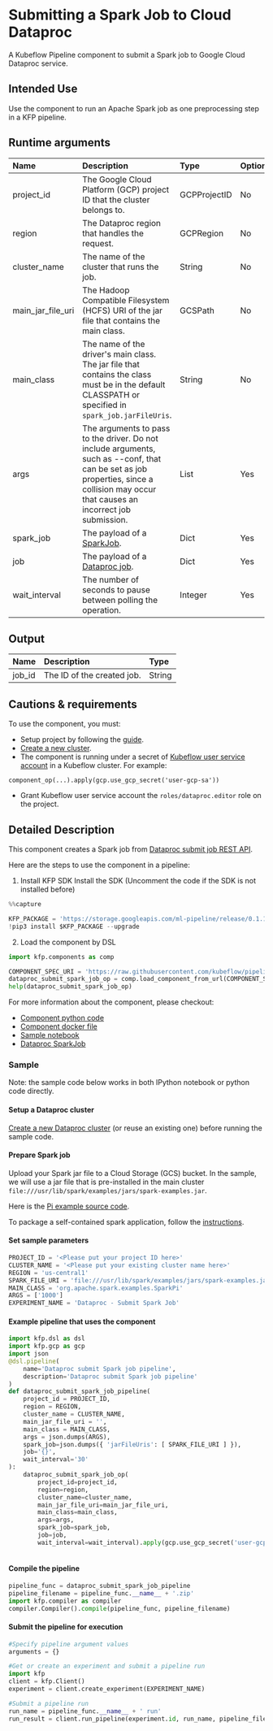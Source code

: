 
# Submitting a Spark Job to Cloud Dataproc
A Kubeflow Pipeline component to submit a Spark job to Google Cloud Dataproc service. 

## Intended Use
Use the component to run an Apache Spark job as one preprocessing step in a KFP pipeline. 

## Runtime arguments
Name | Description | Type | Optional | Default
:--- | :---------- | :--- | :------- | :------
project_id | The Google Cloud Platform (GCP) project ID that the cluster belongs to. | GCPProjectID | No |
region | The Dataproc region that handles the request. | GCPRegion | No |
cluster_name | The name of the cluster that runs the job. | String | No |
main_jar_file_uri | The Hadoop Compatible Filesystem (HCFS) URI of the jar file that contains the main class. | GCSPath | No |
main_class | The name of the driver's main class. The jar file that contains the class must be in the default CLASSPATH or specified in `spark_job.jarFileUris`. | String | No |
args | The arguments to pass to the driver. Do not include arguments, such as --conf, that can be set as job properties, since a collision may occur that causes an incorrect job submission. | List | Yes | `[]`
spark_job | The payload of a [SparkJob](https://cloud.google.com/dataproc/docs/reference/rest/v1/SparkJob). | Dict | Yes | `{}`
job | The payload of a [Dataproc job](https://cloud.google.com/dataproc/docs/reference/rest/v1/projects.regions.jobs). | Dict | Yes | `{}`
wait_interval | The number of seconds to pause between polling the operation. | Integer | Yes | `30`

## Output
Name | Description | Type
:--- | :---------- | :---
job_id | The ID of the created job. | String

## Cautions & requirements
To use the component, you must:
* Setup project by following the [guide](https://cloud.google.com/dataproc/docs/guides/setup-project).
* [Create a new cluster](https://cloud.google.com/dataproc/docs/guides/create-cluster).
* The component is running under a secret of [Kubeflow user service account](https://www.kubeflow.org/docs/started/getting-started-gke/#gcp-service-accounts) in a Kubeflow cluster. For example:
```
component_op(...).apply(gcp.use_gcp_secret('user-gcp-sa'))
```
* Grant Kubeflow user service account the `roles/dataproc.editor` role on the project.

## Detailed Description
This component creates a Spark job from [Dataproc submit job REST API](https://cloud.google.com/dataproc/docs/reference/rest/v1/projects.regions.jobs/submit).

Here are the steps to use the component in a pipeline:
1. Install KFP SDK
Install the SDK (Uncomment the code if the SDK is not installed before)


```python
%%capture

KFP_PACKAGE = 'https://storage.googleapis.com/ml-pipeline/release/0.1.14/kfp.tar.gz'
!pip3 install $KFP_PACKAGE --upgrade
```

2. Load the component by DSL


```python
import kfp.components as comp

COMPONENT_SPEC_URI = 'https://raw.githubusercontent.com/kubeflow/pipelines/d2f5cc92a46012b9927209e2aaccab70961582dc/components/gcp/dataproc/submit_spark_job/component.yaml'
dataproc_submit_spark_job_op = comp.load_component_from_url(COMPONENT_SPEC_URI)
help(dataproc_submit_spark_job_op)
```

For more information about the component, please checkout:
* [Component python code](https://github.com/kubeflow/pipelines/blob/master/component_sdk/python/kfp_component/google/dataproc/_submit_spark_job.py)
* [Component docker file](https://github.com/kubeflow/pipelines/blob/master/components/gcp/container/Dockerfile)
* [Sample notebook](https://github.com/kubeflow/pipelines/blob/master/components/gcp/dataproc/submit_spark_job/sample.ipynb)
* [Dataproc SparkJob](https://cloud.google.com/dataproc/docs/reference/rest/v1/SparkJob)

### Sample

Note: the sample code below works in both IPython notebook or python code directly.

#### Setup a Dataproc cluster
[Create a new Dataproc cluster](https://cloud.google.com/dataproc/docs/guides/create-cluster) (or reuse an existing one) before running the sample code.

#### Prepare Spark job
Upload your Spark jar file to a Cloud Storage (GCS) bucket. In the sample, we will use a jar file that is pre-installed in the main cluster `file:///usr/lib/spark/examples/jars/spark-examples.jar`. 

Here is the [Pi example source code](https://github.com/apache/spark/blob/master/examples/src/main/java/org/apache/spark/examples/JavaSparkPi.java).

To package a self-contained spark application, follow the [instructions](https://spark.apache.org/docs/latest/quick-start.html#self-contained-applications).

#### Set sample parameters


```python
PROJECT_ID = '<Please put your project ID here>'
CLUSTER_NAME = '<Please put your existing cluster name here>'
REGION = 'us-central1'
SPARK_FILE_URI = 'file:///usr/lib/spark/examples/jars/spark-examples.jar'
MAIN_CLASS = 'org.apache.spark.examples.SparkPi'
ARGS = ['1000']
EXPERIMENT_NAME = 'Dataproc - Submit Spark Job'
```

#### Example pipeline that uses the component


```python
import kfp.dsl as dsl
import kfp.gcp as gcp
import json
@dsl.pipeline(
    name='Dataproc submit Spark job pipeline',
    description='Dataproc submit Spark job pipeline'
)
def dataproc_submit_spark_job_pipeline(
    project_id = PROJECT_ID, 
    region = REGION,
    cluster_name = CLUSTER_NAME,
    main_jar_file_uri = '',
    main_class = MAIN_CLASS,
    args = json.dumps(ARGS), 
    spark_job=json.dumps({ 'jarFileUris': [ SPARK_FILE_URI ] }), 
    job='{}', 
    wait_interval='30'
):
    dataproc_submit_spark_job_op(
        project_id=project_id, 
        region=region, 
        cluster_name=cluster_name, 
        main_jar_file_uri=main_jar_file_uri, 
        main_class=main_class,
        args=args, 
        spark_job=spark_job, 
        job=job, 
        wait_interval=wait_interval).apply(gcp.use_gcp_secret('user-gcp-sa'))
    
```

#### Compile the pipeline


```python
pipeline_func = dataproc_submit_spark_job_pipeline
pipeline_filename = pipeline_func.__name__ + '.zip'
import kfp.compiler as compiler
compiler.Compiler().compile(pipeline_func, pipeline_filename)
```

#### Submit the pipeline for execution


```python
#Specify pipeline argument values
arguments = {}

#Get or create an experiment and submit a pipeline run
import kfp
client = kfp.Client()
experiment = client.create_experiment(EXPERIMENT_NAME)

#Submit a pipeline run
run_name = pipeline_func.__name__ + ' run'
run_result = client.run_pipeline(experiment.id, run_name, pipeline_filename, arguments)
```


```python

```

